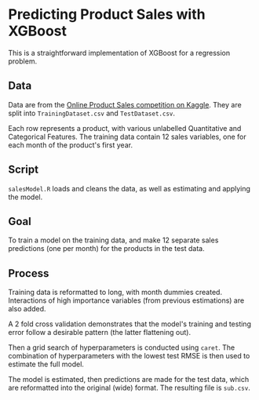 # Predicting Product Sales with XGBoost

This is a straightforward implementation of XGBoost for a regression problem. 

## Data

Data are from the [Online Product Sales competition on Kaggle](ttps://www.kaggle.com/c/online-sales). They are split into `TrainingDataset.csv` and `TestDataset.csv`. 

Each row represents a product, with various unlabelled Quantitative and Categorical Features. The training data contain 12 sales variables, one for each month of the product's first year.

## Script

`salesModel.R` loads and cleans the data, as well as estimating and applying the model.

## Goal

To train a model on the training data, and make 12 separate sales predictions (one per month) for the products in the test data. 

## Process

Training data is reformatted to long, with month dummies created. Interactions of high importance variables (from previous estimations) are also added. 

A 2 fold cross validation demonstrates that the model's training and testing error follow a desirable pattern (the latter flattening out). 

Then a grid search of hyperparameters is conducted using `caret`. The combination of hyperparameters with the lowest test RMSE is then used to estimate the full model.

The model is estimated, then predictions are made for the test data, which are reformatted into the original (wide) format. The resulting file is `sub.csv`.